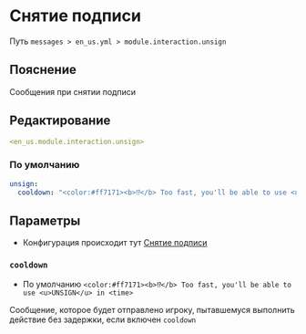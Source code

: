 # Снятие подписи
Путь `messages > en_us.yml > module.interaction.unsign`

## Пояснение
Сообщения при снятии подписи

## Редактирование
```yaml
<en_us.module.interaction.unsign>
```

### По умолчанию
```yaml
unsign:
  cooldown: "<color:#ff7171><b>⁉</b> Too fast, you'll be able to use <u>UNSIGN</u> in <time>"
```

## Параметры

- Конфигурация происходит тут [Снятие подписи](/ru/config/module/interaction/unsign/)

### `cooldown`
- По умолчанию `<color:#ff7171><b>⁉</b> Too fast, you'll be able to use <u>UNSIGN</u> in <time>`

Сообщение, которое будет отправлено игроку, пытавшемуся выполнить действие без задержки, если включен `cooldown`
